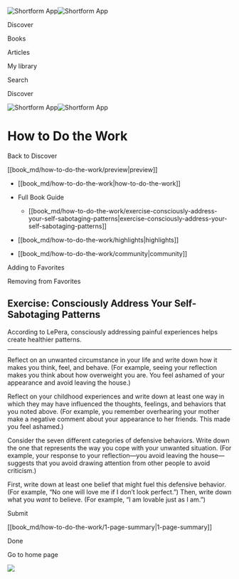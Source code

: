 ![Shortform App](/img/logo.36a2399e.svg)![Shortform App](/img/logo-dark.70c1b072.svg)

Discover

Books

Articles

My library

Search

Discover

![Shortform App](/img/logo.36a2399e.svg)![Shortform App](/img/logo-dark.70c1b072.svg)

# How to Do the Work

Back to Discover

[[book_md/how-to-do-the-work/preview|preview]]

  * [[book_md/how-to-do-the-work|how-to-do-the-work]]
  * Full Book Guide

    * [[book_md/how-to-do-the-work/exercise-consciously-address-your-self-sabotaging-patterns|exercise-consciously-address-your-self-sabotaging-patterns]]
  * [[book_md/how-to-do-the-work/highlights|highlights]]
  * [[book_md/how-to-do-the-work/community|community]]



Adding to Favorites 

Removing from Favorites 

## Exercise: Consciously Address Your Self-Sabotaging Patterns

According to LePera, consciously addressing painful experiences helps create healthier patterns.

* * *

Reflect on an unwanted circumstance in your life and write down how it makes you think, feel, and behave. (For example, seeing your reflection makes you think about how overweight you are. You feel ashamed of your appearance and avoid leaving the house.)

Reflect on your childhood experiences and write down at least one way in which they may have influenced the thoughts, feelings, and behaviors that you noted above. (For example, you remember overhearing your mother make a negative comment about your appearance to her friends. This made you feel ashamed.)

Consider the seven different categories of defensive behaviors. Write down the one that represents the way you cope with your unwanted situation. (For example, your response to your reflection—you avoid leaving the house—suggests that you avoid drawing attention from other people to avoid criticism.)

First, write down at least one belief that might fuel this defensive behavior. (For example, “No one will love me if I don’t look perfect.”) Then, write down what you _want_ to believe. (For example, “I am lovable just as I am.”)

Submit 

[[book_md/how-to-do-the-work/1-page-summary|1-page-summary]]

Done

Go to home page 

![](https://bat.bing.com/action/0?ti=56018282&Ver=2&mid=193e4bf5-b9cf-40e6-b37e-34585c4b12e5&sid=49fff5b0636c11eeb9c611038afc8668&vid=4a005010636c11ee80c703d4c4a7acd5&vids=0&msclkid=N&pi=0&lg=en-US&sw=800&sh=600&sc=24&nwd=1&tl=Shortform%20%7C%20Book&p=https%3A%2F%2Fwww.shortform.com%2Fapp%2Fbook%2Fhow-to-do-the-work%2Fexercise-consciously-address-your-self-sabotaging-patterns&r=&lt=383&evt=pageLoad&sv=1&rn=873927)
